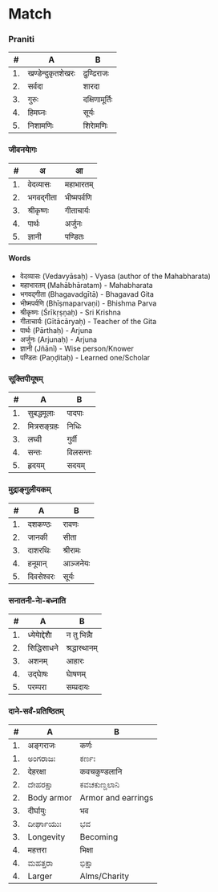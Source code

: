 # Match
### Praniti
|#|A|B|
|-|-|-|
|1.|	खण्डेन्दुकृतशेखरः|	ढुण्ढिराजः|
|2.|	सर्वदा|	शारदा|
|3.|	गुरुः	|दक्षिणामूर्तिः|
|4.|	हिमघ्नः	|सूर्यः|
|5.|	निशामणिः	|शिराेमणिः|

### जीवनयाेगः
|#| अ |आ|
|-|-|-|
|1.| वेदव्यासः |महाभारतम्|
|2.| भगवद्गीता| भीष्मपर्वणि|
|3.| श्रीकृष्णः| गीताचार्यः|
|4.| पार्थः | अर्जुनः|
|5.| ज्ञानी|पण्डितः|

#### Words
* वेदव्यासः (Vedavyāsaḥ) - Vyasa (author of the Mahabharata)
* महाभारतम् (Mahābhāratam) - Mahabharata
* भगवद्गीता (Bhagavadgītā) - Bhagavad Gita
* भीष्मपर्वणि (Bhīṣmaparvaṇi) - Bhishma Parva
* श्रीकृष्णः (Śrīkṛṣṇaḥ) - Sri Krishna
* गीताचार्यः (Gītācāryaḥ) - Teacher of the Gita
* पार्थः (Pārthaḥ) - Arjuna
* अर्जुनः (Arjunaḥ) - Arjuna
* ज्ञानी (Jñānī) - Wise person/Knower
* पण्डितः (Paṇḍitaḥ) - Learned one/Scholar

### सूक्तिपीयूषम्‌ 
|#|A|B|
|-|-|-|
|1.|	सुबद्धमूलाः	|पादपाः|
|2.|	मित्रसङ्ग्रहः	|निधिः|
|3.|	लघ्वी	|गुर्वी|
|4.|	सन्तः	|विलसन्तः|
|5.|	हृदयम्	|सदयम्|

### मुद्राङ्गुलीयकम्
|#|A|B|
|-|-|-|
|1.|	दशकण्ठः|	रावणः|
|2.|	जानकी|	सीता|
|3.|	दाशरथिः|	श्रीरामः|
|4.|	हनूमान्|	आञ्जनेयः|
|5.|	दिवसेश्वरः|	सूर्यः|

### सनातनी-नाे-बध्नाति 
|#|A|B|
|-|-|-|
|1.|	ध्येयाेद्देशाै	|न तु भिन्नाै |
|2.|	सिद्धिसाधने	|श्रद्धास्थानम्|
|3.|	अशनम्	|आहारः|
|4.|	उद्घाेषः	|घाेषणम्|
|5.|	परम्परा	|सम्प्रदायः |

### दाने-सर्वं-प्रतिष्ठितम्
|#|A|B|
|-|-|-|
|1.|	अङ्गराजः|	कर्णः|
|1.|	ಅಂಗರಾಜಃ|	ಕರ್ಣಃ|
|2.|	देहरक्षा|	कवचकुण्डलानि|
|2.|	ದೇಹರಕ್ಷಾ|	ಕವಚಕುಣ್ಡಲಾನಿ|
|2.| Body armor| Armor and earrings |
|3.|	दीर्घायुः|	भव|
|3.|	ದೀರ್ಘಾಯುಃ|	ಭವ|
|3.|	Longevity|	Becoming|
|4.|	महत्तरा|	भिक्षा|
|4.|	ಮಹತ್ತರಾ|	ಭಿಕ್ಷಾ|
|4.|	Larger|	Alms/Charity |
